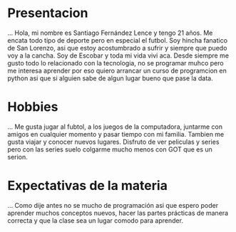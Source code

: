 # Presentacion
...
Hola, mi nombre es Santiago Fernández Lence y tengo 21 años. Me encata todo tipo de deporte pero en especial el futbol. Soy hincha fanatico de San Lorenzo, asi que estoy acostumbrado a sufrir y siempre que puedo voy a la cancha. Soy de Escobar y toda mi vida vivi aca. Desde siempre me gusto todo lo relacionado con la tecnologia, no se programar muhco pero me interesa aprender por eso quiero arrancar un curso de programcion en python asi que si alguien sabe de algun lugar bueno que pase la data.

# Hobbies
...
Me gusta jugar al fubtol, a los juegos de la computadora, juntarme con amigos en cualquier momento y pasar tiempo con mi familia. Tambien me gusta viajar y conocer nuevos lugares. Disfruto de ver peliculas y series pero con las series suelo colgarme mucho menos con GOT que es un serion.

# Expectativas de la materia
...
Como dije antes no se mucho de programación asi que espero poder aprender muchos conceptos nuevos, hacer las partes prácticas de manera correcta y que la clase sea un lugar comodo para aprender. 
